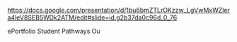 https://docs.google.com/presentation/d/1bu6bmZTLrOKzzw_LgVwMxWZlera4leV8SEB5WDk2ATM/edit#slide=id.g2b37da0c96d_0_76

ePortfolio
Student Pathways
Ou